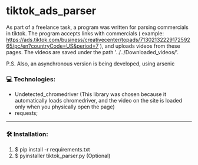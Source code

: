 # tiktok_ads_parser
As part of a freelance task, a program was written for parsing commercials in tiktok.
The program accepts links with commercials ( example: https://ads.tiktok.com/business/creativecenter/topads/7130213222917259265/pc/en?countryCode=US&period=7 ), and uploads videos from these pages.
The videos are saved under the path '../../Downloaded_videos/'.

P.S. Also, an asynchronous version is being developed, using arsenic

### :computer: Technologies:
- Undetected_chromedriver (This library was chosen because it automatically loads chromedriver, and the video on the site is loaded only when you physically open the page)
- requests;

---

### :hammer_and_wrench: Installation:
1. $ pip install -r requirements.txt
2. $ pyinstaller tiktok_parser.py (Optional)
